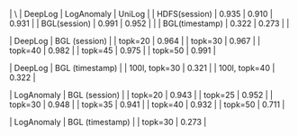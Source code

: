 | \              | DeepLog | LogAnomaly | UniLog | 
| HDFS(session)  |  0.935  |   0.910    | 0.931  |
|  BGL(session)  |  0.991  |   0.952    |        |
| BGL(timestamp) |  0.322  |   0.273    |        |

| DeepLog | BGL (session) |
| topk=20 |     0.964     |
| topk=30 |     0.967     |
| topk=40 |     0.982     |
| topk=45 |     0.975     |
| topk=50 |     0.991     |

|    DeepLog    | BGL (timestamp) |
| 100l, topk=30 |      0.321      |
| 100l, topk=40 |      0.322      |

| LogAnomaly | BGL (session) |
|  topk=20   |    0.943      |
|  topk=25   |    0.952      |
|  topk=30   |    0.948      |
|  topk=35   |    0.941      |
|  topk=40   |    0.932      |
|  topk=50   |    0.711      |

| LogAnomaly | BGL (timestamp) |
|  topk=30   |     0.273       |